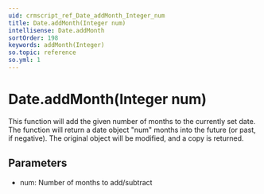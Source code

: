 ```yaml
---
uid: crmscript_ref_Date_addMonth_Integer_num
title: Date.addMonth(Integer num)
intellisense: Date.addMonth
sortOrder: 198
keywords: addMonth(Integer)
so.topic: reference
so.yml: 1
---
```


# Date.addMonth(Integer num)

This function will add the given number of months to the currently set date. The function will return a date object "num" months into the future (or past, if negative).
The original object will be modified, and a copy is returned.

## Parameters

* num: Number of months to add/subtract
